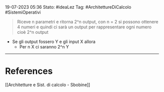 19-07-2023 05:36
Stato: #ideaLez 
Tag: #ArchitettureDiCalcolo #SistemiOperativi

> Riceve n parametri e ritorna 2^n output, con n = 2 si possono ottenere 4 numeri e quindi ci sarà un output per rappresentare ogni numero cioè 2^n output

- Se gli output fossero Y e gli input X allora
	- Per n X ci saranno 2^n Y




---
# References 
[[Architetture e Sist. di calcolo - Sbobine]]
